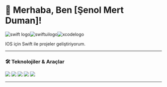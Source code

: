 # 👋 Merhaba, Ben [Şenol Mert Duman]!

![swift logo](https://github.com/user-attachments/assets/85527769-d47d-411d-a5d7-2f2bf72a3c95)![swiftuilogo](https://github.com/user-attachments/assets/be772bff-8ca7-4b04-b099-4462d713cc72)![xcodelogo](https://github.com/user-attachments/assets/d59e3618-f92a-4cf2-a9c5-0a08a337ca1f)

IOS için Swift ile projeler geliştiriyorum.

---

### 🛠️ **Teknolojiler & Araçlar**
<p align="left">
  <img src="https://img.shields.io/badge/Swift-FA7343?style=for-the-badge&logo=swift&logoColor=white" />
  <img src="https://img.shields.io/badge/SwiftUI-007AFF?style=for-the-badge&logo=swift&logoColor=white" />
  <img src="https://img.shields.io/badge/Xcode-1575F9?style=for-the-badge&logo=xcode&logoColor=white" />
  <img src="https://img.shields.io/badge/CoreML-0055FF?style=for-the-badge&logo=apple&logoColor=white" />
  <img src="https://img.shields.io/badge/Python-3776AB?style=for-the-badge&logo=python&logoColor=white" />
</p>

---
